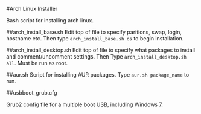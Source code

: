 #Arch Linux Installer

Bash script for installing arch linux.

##arch_install_base.sh
Edit top of file to specify paritions, swap, login, hostname etc. Then type ```arch_install_base.sh os``` to begin installation.

##arch_install_desktop.sh
Edit top of file to specify what packages to install and comment/uncomment settings. Then Type ```arch_install_desktop.sh all```. Must be run as root.

##aur.sh
Script for installing AUR packages. Type ```aur.sh package_name``` to run.

##usbboot_grub.cfg

Grub2 config file for a multiple boot USB, including Windows 7.